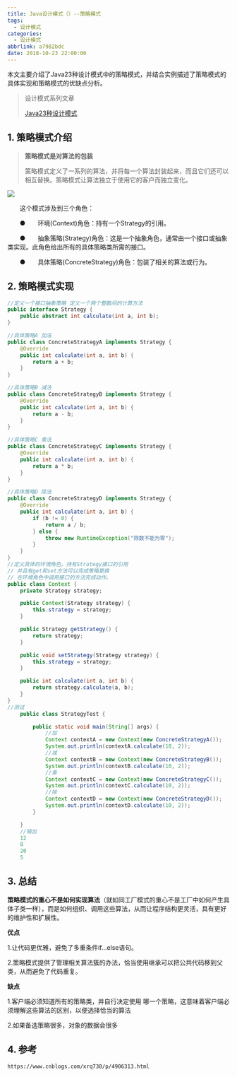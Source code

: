```yaml
---
title: Java设计模式（）--策略模式
tags:
  - 设计模式
categories:
  - 设计模式
abbrlink: a7982bdc
date: 2018-10-23 22:00:00
---
```


本文主要介绍了Java23种设计模式中的策略模式，并结合实例描述了策略模式的具体实现和策略模式的优缺点分析。

<!--more-->

> 设计模式系列文章
>
> [Java23种设计模式](https://www.lixueduan.com/categories/%E8%AE%BE%E8%AE%A1%E6%A8%A1%E5%BC%8F/)

## 1. 策略模式介绍

> **策略模式是对算法的包装**
>
> 策略模式定义了一系列的算法，并将每一个算法封装起来，而且它们还可以相互替换。策略模式让算法独立于使用它的客户而独立变化。

![](https://github.com/illusorycloud/illusorycloud.github.io/raw/hexo/myImages/design_pattern/ten-bridge.gif)

　　这个模式涉及到三个角色：

　　●　　环境(Context)角色：持有一个Strategy的引用。

　　●　　抽象策略(Strategy)角色：这是一个抽象角色，通常由一个接口或抽象类实现。此角色给出所有的具体策略类所需的接口。

　　●　　具体策略(ConcreteStrategy)角色：包装了相关的算法或行为。

## 2. 策略模式实现

```java
//定义一个接口抽象策略 定义一个两个整数间的计算方法
public interface Strategy {
    public abstract int calculate(int a, int b);
}

//具体策略A 加法
public class ConcreteStrategyA implements Strategy {
    @Override
    public int calculate(int a, int b) {
        return a + b;
    }
}

//具体策略B 减法
public class ConcreteStrategyB implements Strategy {
    @Override
    public int calculate(int a, int b) {
        return a - b;
    }
}

//具体策略C 乘法
public class ConcreteStrategyC implements Strategy {
    @Override
    public int calculate(int a, int b) {
        return a * b;
    }
}

//具体策略D 除法
public class ConcreteStrategyD implements Strategy {
    @Override
    public int calculate(int a, int b) {
        if (b != 0) {
            return a / b;
        } else {
            throw new RuntimeException("除数不能为零");
        }
    }
}
//定义具体的环境角色，持有Strategy接口的引用
// 并且有get和set方法可以完成策略更换
// 在环境角色中调用接口的方法完成动作。
public class Context {
    private Strategy strategy;

    public Context(Strategy strategy) {
        this.strategy = strategy;
    }

    public Strategy getStrategy() {
        return strategy;
    }

    public void setStrategy(Strategy strategy) {
        this.strategy = strategy;
    }

    public int calculate(int a, int b) {
        return strategy.calculate(a, b);
    }
}
//测试
    public class StrategyTest {

        public static void main(String[] args) {
            //加
            Context contextA = new Context(new ConcreteStrategyA());
            System.out.println(contextA.calculate(10, 2));
            //减
            Context contextB = new Context(new ConcreteStrategyB());
            System.out.println(contextB.calculate(10, 2));
            //乘
            Context contextC = new Context(new ConcreteStrategyC());
            System.out.println(contextC.calculate(10, 2));
            //除
            Context contextD = new Context(new ConcreteStrategyD());
            System.out.println(contextD.calculate(10, 2));
        }

    }
    //输出
    12
    8
    20
    5
```

## 3. 总结

**策略模式的重心不是如何实现算法**（就如同工厂模式的重心不是工厂中如何产生具体子类一样），而是如何组织、调用这些算法，从而让程序结构更灵活，具有更好的维护性和扩展性。

**优点**

1.让代码更优雅，避免了多重条件if...else语句。

2.策略模式提供了管理相关算法簇的办法，恰当使用继承可以把公共代码移到父类，从而避免了代码重复。

**缺点**

1.客户端必须知道所有的策略类，并自行决定使用 哪一个策略，这意味着客户端必须理解这些算法的区别，以便选择恰当的算法

2.如果备选策略很多，对象的数据会很多

## 4. 参考

`https://www.cnblogs.com/xrq730/p/4906313.html`

